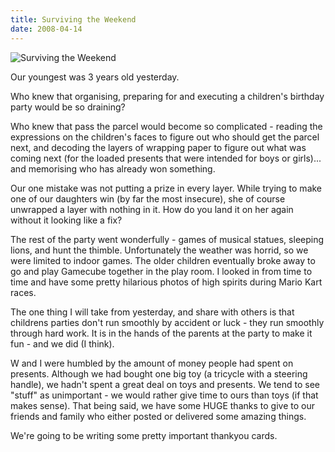 ```yaml
---
title: Surviving the Weekend
date: 2008-04-14
---
```


![Surviving the Weekend](https://source.unsplash.com/qTpc0Vj4YoE/1600x900)

Our youngest was 3 years old yesterday.

Who knew that organising, preparing for and executing a children's birthday party would be so draining?

Who knew that pass the parcel would become so complicated - reading the expressions on the children's faces to figure out who should get the parcel next, and decoding the layers of wrapping paper to figure out what was coming next (for the loaded presents that were intended for boys or girls)... and memorising who has already won something.

Our one mistake was not putting a prize in every layer. While trying to make one of our daughters win (by far the most insecure), she of course unwrapped a layer with nothing in it. How do you land it on her again without it looking like a fix?

The rest of the party went wonderfully - games of musical statues, sleeping lions, and hunt the thimble. Unfortunately the weather was horrid, so we were limited to indoor games. The older children eventually broke away to go and play Gamecube together in the play room. I looked in from time to time and have some pretty hilarious photos of high spirits during Mario Kart races.

The one thing I will take from yesterday, and share with others is that childrens parties don't run smoothly by accident or luck - they run smoothly through hard work. It is in the hands of the parents at the party to make it fun - and we did (I think).

W and I were humbled by the amount of money people had spent on presents. Although we had bought one big toy (a tricycle with a steering handle), we hadn't spent a great deal on toys and presents. We tend to see "stuff" as unimportant - we would rather give time to ours than toys (if that makes sense). That being said, we have some HUGE thanks to give to our friends and family who either posted or delivered some amazing things.

We're going to be writing some pretty important thankyou cards.